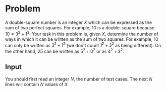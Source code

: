 # Problem

A double-square number is an integer $X$ which can be expressed as the sum of two perfect squares. For example, $10$ is a double-square because $10 = 3^2 + 1^2$. Your task in this problem is, given $X$, determine the number of ways in which it can be written as the sum of two squares. For example, $10$ can only be written as $3^2 + 1^2$ (we don't count $1^2 + 3^2$ as being different). On the other hand, $25$ can be written as $5^2 + 0^2$ or as $4^2 + 3^2$.

## Input

You should first read an integer $N$, the number of test cases. The next $N$ lines will contain $N$ values of $X$.
